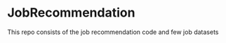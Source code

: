 # JobRecommendation        
This repo consists of the job recommendation code and few job datasets              
    

